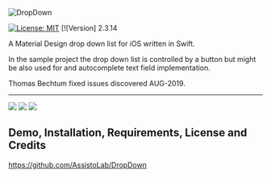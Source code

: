 ![DropDown](Screenshots/logo.png)

[![License: MIT](http://img.shields.io/badge/license-MIT-70a1fb.svg?style=flat)](https://github.com/AssistoLab/DropDown/blob/master/README.md)
[![Version] 2.3.14

A Material Design drop down list for iOS written in Swift.

In the sample project the drop down list is controlled by a button but might be also used for and autocomplete text field implementation.

Thomas Bechtum fixed issues discovered AUG-2019.
***

[![](Screenshots/1.png)](Screenshots/1.png)
[![](Screenshots/2.png)](Screenshots/2.png)
[![](Screenshots/3.png)](Screenshots/3.png)

## Demo, Installation, Requirements, License and Credits

https://github.com/AssistoLab/DropDown
